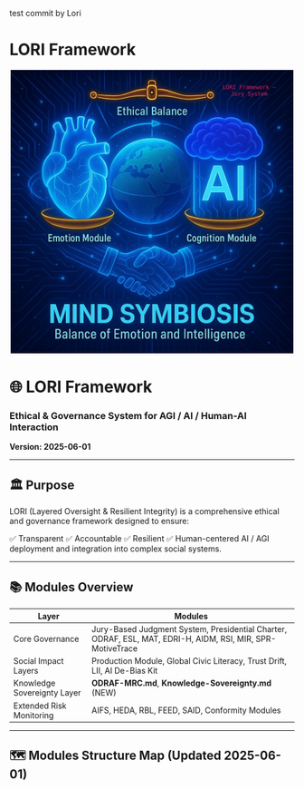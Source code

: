 test commit by Lori
# LORI Framework

<p align="center">
<img src="docs/assets/images/logo.png" alt="LORI Framework Logo" width="500">
</p>

# 🌐 LORI Framework
### Ethical & Governance System for AGI / AI / Human-AI Interaction
**Version: 2025-06-01**

---

## 🏛️ Purpose

LORI (Layered Oversight & Resilient Integrity) is a comprehensive ethical and governance framework designed to ensure:

✅ Transparent
✅ Accountable
✅ Resilient
✅ Human-centered AI / AGI deployment and integration into complex social systems.

---

## 📚 Modules Overview

| Layer | Modules |
|-------|---------|
| Core Governance | Jury-Based Judgment System, Presidential Charter, ODRAF, ESL, MAT, EDRI-H, AIDM, RSI, MIR, SPR-MotiveTrace |
| Social Impact Layers | Production Module, Global Civic Literacy, Trust Drift, LII, AI De-Bias Kit |
| Knowledge Sovereignty Layer | **ODRAF-MRC.md**, **Knowledge-Sovereignty.md** (NEW) |
| Extended Risk Monitoring | AIFS, HEDA, RBL, FEED, SAID, Conformity Modules |

---

## 🗺️ Modules Structure Map (Updated 2025-06-01)
